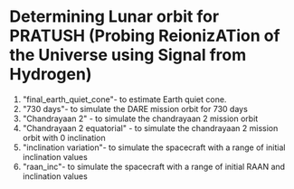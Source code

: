 # Determining Lunar orbit for PRATUSH (Probing ReionizATion of the Universe using Signal from Hydrogen)

1) "final_earth_quiet_cone"- to estimate Earth quiet cone.
2) "730 days"- to simulate the DARE mission orbit for 730 days
3) "Chandrayaan 2" - to simulate the chandrayaan 2 mission orbit
4) "Chandrayaan 2 equatorial" - to simulate the chandrayaan 2 mission orbit with 0 inclination
5) "inclination variation"- to simulate the spacecraft with a range of initial inclination values
6) "raan_inc"- to simulate the spacecraft with a range of initial RAAN and inclination values